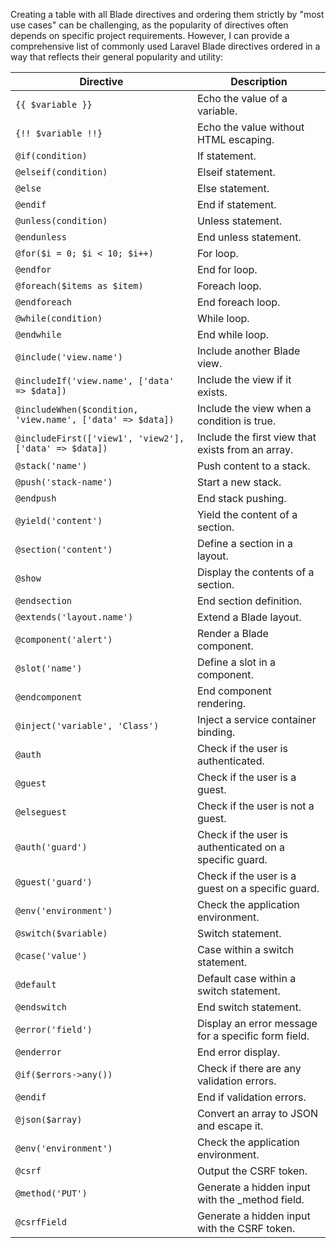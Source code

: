 Creating a table with all Blade directives and ordering them strictly by "most use cases" can be challenging, as the popularity of directives often depends on specific project requirements. However, I can provide a comprehensive list of commonly used Laravel Blade directives ordered in a way that reflects their general popularity and utility:

| Directive                              | Description                                           |
| ---------------------------------------| ----------------------------------------------------- |
| `{{ $variable }}`                      | Echo the value of a variable.                         |
| `{!! $variable !!}`                    | Echo the value without HTML escaping.                 |
| `@if(condition)`                       | If statement.                                        |
| `@elseif(condition)`                   | Elseif statement.                                    |
| `@else`                                | Else statement.                                      |
| `@endif`                               | End if statement.                                    |
| `@unless(condition)`                   | Unless statement.                                    |
| `@endunless`                           | End unless statement.                                |
| `@for($i = 0; $i < 10; $i++)`          | For loop.                                            |
| `@endfor`                              | End for loop.                                        |
| `@foreach($items as $item)`            | Foreach loop.                                        |
| `@endforeach`                          | End foreach loop.                                    |
| `@while(condition)`                    | While loop.                                          |
| `@endwhile`                            | End while loop.                                      |
| `@include('view.name')`                | Include another Blade view.                          |
| `@includeIf('view.name', ['data' => $data])` | Include the view if it exists.               |
| `@includeWhen($condition, 'view.name', ['data' => $data])` | Include the view when a condition is true. |
| `@includeFirst(['view1', 'view2'], ['data' => $data])` | Include the first view that exists from an array. |
| `@stack('name')`                       | Push content to a stack.                             |
| `@push('stack-name')`                  | Start a new stack.                                   |
| `@endpush`                             | End stack pushing.                                   |
| `@yield('content')`                    | Yield the content of a section.                      |
| `@section('content')`                  | Define a section in a layout.                        |
| `@show`                                | Display the contents of a section.                   |
| `@endsection`                          | End section definition.                              |
| `@extends('layout.name')`              | Extend a Blade layout.                               |
| `@component('alert')`                  | Render a Blade component.                            |
| `@slot('name')`                        | Define a slot in a component.                        |
| `@endcomponent`                        | End component rendering.                             |
| `@inject('variable', 'Class')`         | Inject a service container binding.                 |
| `@auth`                                | Check if the user is authenticated.                  |
| `@guest`                               | Check if the user is a guest.                        |
| `@elseguest`                           | Check if the user is not a guest.                    |
| `@auth('guard')`                       | Check if the user is authenticated on a specific guard.|
| `@guest('guard')`                      | Check if the user is a guest on a specific guard.    |
| `@env('environment')`                  | Check the application environment.                  |
| `@switch($variable)`                   | Switch statement.                                   |
| `@case('value')`                       | Case within a switch statement.                      |
| `@default`                             | Default case within a switch statement.             |
| `@endswitch`                           | End switch statement.                               |
| `@error('field')`                      | Display an error message for a specific form field.  |
| `@enderror`                            | End error display.                                   |
| `@if($errors->any())`                  | Check if there are any validation errors.            |
| `@endif`                               | End if validation errors.                            |
| `@json($array)`                        | Convert an array to JSON and escape it.             |
| `@env('environment')`                  | Check the application environment.                  |
| `@csrf`                                | Output the CSRF token.                               |
| `@method('PUT')`                       | Generate a hidden input with the _method field.     |
| `@csrfField`                           | Generate a hidden input with the CSRF token.        |
